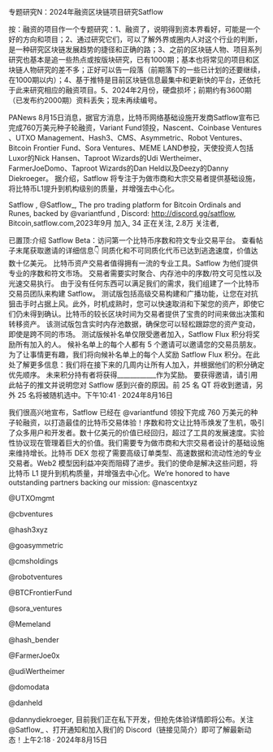 专题研究N：2024年融资区块链项目研究Satflow


按：融资的项目作一个专题研究：1、融资了，说明得到资本界看好，可能是一个好的方向和项目；2、通过研究它们，可以了解外界或圈内人对这个行业的判断，是一种研究区块链发展趋势的捷径和正确的路；3、之前的区块链人物、项目系列研究也基本是追一些热点或按版块研究，已有1000期；基本也将常见的项目和区块链人物研究的差不多；正好可以告一段落（前期落下的一些已计划的还要继续，在1000期以内）；4、基于推特是目前区块链信息最集中和更新快的平台，还依托于此来研究相应的融资项目。5、2024年2月份，硬盘损坏；前期约有3600期（已发布约2000期）资料丢失；现未再续编号。

PANews 8月15日消息，据官方消息，比特币网络基础设施开发商Satflow宣布已完成760万美元种子轮融资，Variant Fund领投，Nascent、Coinbase Ventures 、UTXO Management、Hash3、CMS、Asymmetric、Robot Ventures、Bitcoin Frontier Fund、Sora Ventures、MEME LAND参投，天使投资人包括Luxor的Nick Hansen、Taproot Wizards的Udi Wertheimer、FarmerJoeDomo、Taproot Wizards的Dan Held以及Deezy的Danny Diekroeger。
据介绍，Satflow 将专注于为做市商和大宗交易者提供基础设施，将比特币L1提升到机构级别的质量，并增强去中心化。

Satflow
,
@Satflow_,
The pro trading platform for Bitcoin Ordinals and Runes, backed by 
@variantfund
,
Discord: http://discord.gg/satflow,
Bitcoin,satflow.com,2023年9月 加入,
34 正在关注,
2.8万 关注者,


已置顶:介绍 Satflow Beta：访问第一个比特币序数和符文专业交易平台。
查看帖子末尾获取邀请的详细信息👇
同质化和不可同质化代币已达到逃逸速度，价值达数十亿美元。
比特币资产交易者值得拥有一流的专业工具。Satflow 为他们提供专业的序数和符文市场。
交易者需要实时聚合、内存池中的序数/符文可见性以及光速交易执行。
由于没有任何东西可以满足我们的需求，我们组建了一个比特币交易员团队来构建 Satflow。
测试版包括高级交易构建和广播功能，让您在对抗狙击手时占据上风。此外，时机成熟时，您可以快速取消和下架您的资产，即使它们仍未得到确认。比特币的较长区块时间为交易者提供了宝贵的时间来做出决策和转移资产。
该测试版包含实时内存池数据，确保您可以轻松跟踪您的资产变动，即使是跨不同的市场。
测试版候补名单仅限受邀者加入，Satflow Flux 积分将奖励所有加入的人。
候补名单上的每个人都有 5 个邀请可以邀请您的交易员朋友。
为了让事情更有趣，我们将向候补名单上的每个人奖励 Satflow Flux 积分。在此处了解更多信息：我们将在接下来的几周内让所有人加入，并根据他们的积分确定优先顺序。
未来积分持有者将获得____________作为奖励。
要获得邀请，请引用此帖子的推文并说明您对 Satflow 感到兴奋的原因。前 25 名 QT 将收到邀请，另外 25 名将被随机选中。下午10:41 · 2024年8月16日

我们很高兴地宣布，Satflow 已经在
@variantfund
领投下完成 760 万美元的种子轮融资，以打造最佳的比特币交易体验！序数和符文让比特币焕发了生机，吸引了众多用户和开发者。数十亿美元的价值已经回归，超过了工具的发展速度。实验性协议现在管理着巨大的价值。我们需要专为做市商和大宗交易者设计的基础设施来维持增长。比特币 DEX 忽视了需要高级订单类型、高速数据和流动性池的专业交易者。Web2 模型因利益冲突而阻碍了进步。我们的使命是解决这些问题，将比特币 L1 提升到机构质量，并增强去中心化。We’re honored to have outstanding partners backing our mission: 
@nascentxyz
 
@UTXOmgmt
 
@cbventures
 
@hash3xyz
 
@goasymmetric
 
@cmsholdings
 
@robotventures
 
@BTCFrontierFund
 
@sora_ventures
 
@Memeland
 
@hash_bender
 
@FarmerJoe0x
 
@udiWertheimer
 
@domodata
 
@danheld
 
@dannydiekroeger,
目前我们正在私下开发，但抢先体验详情即将公布。关注
@Satflow_
 、打开通知和加入我们的 Discord（链接见简介）即可了解最新动态！上午2:18 · 2024年8月15日

